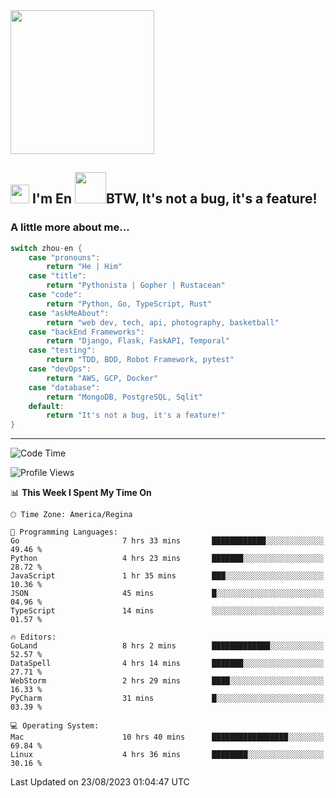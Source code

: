 <img align='center' src="https://media.giphy.com/media/GP1TJJSV4Ys1r64q2A/giphy.gif" width="230">

<h2><img src="https://emojis.slackmojis.com/emojis/images/1531849430/4246/blob-sunglasses.gif?1531849430" width="30"/> I'm En <img src="https://media.giphy.com/media/12oufCB0MyZ1Go/giphy.gif" width="50">BTW, It's not a bug, it's a feature!</h2>


<!-- <img align='right' src="https://media.giphy.com/media/M9gbBd9nbDrOTu1Mqx/giphy.gif" width="230"> -->


### A little more about me... 
<!--
```javascript
const zhou-en = {
    pronouns: "He" | "Him",
    title: "Pythonista" | "Gopher" | "Rustacean",
    code: ["Python", "Go", "Rust", "TypeScript"],
    askMeAbout: ["web dev", "tech", "app dev", "photography"],
    technologies: {
        backEnd: {
            python: ["Django", "Flask", "FaskAPI"],
            go: []
        },
        scraping: ["selenium", "scrapy", "spider"],
        testing: ["Robot Framework"],
        devOps: ["AWS", "Docker", "GCP", "Nginx"],
        databases: ["mongo", "postgresql", "sqlite"],
        misc: ["Firebase", "Heroku"]
    },
    architecture: ["Event Driven Architecture", "Microservices"],
    currentFocus: ["Temporal", "Rust"],
    funFact: "It's not a bug, it's a feature!"
};
```
  -->

```go
switch zhou-en {
    case "pronouns":
        return "He | Him"
    case "title":
        return "Pythonista | Gopher | Rustacean"
    case "code":
        return "Python, Go, TypeScript, Rust"
    case "askMeAbout":
        return "web dev, tech, api, photography, basketball"
    case "backEnd Frameworks":
        return "Django, Flask, FaskAPI, Temporal"
    case "testing":
        return "TDD, BDD, Robot Framework, pytest"
    case "devOps":
        return "AWS, GCP, Docker"
    case "database":
        return "MongoDB, PostgreSQL, Sqlit"
    default:
        return "It's not a bug, it's a feature!"
}
```




---
<!--START_SECTION:waka-->
![Code Time](http://img.shields.io/badge/Code%20Time-888%20hrs%2055%20mins-blue)

![Profile Views](http://img.shields.io/badge/Profile%20Views-0-blue)

📊 **This Week I Spent My Time On** 

```text
🕑︎ Time Zone: America/Regina

💬 Programming Languages: 
Go                       7 hrs 33 mins       ████████████░░░░░░░░░░░░░   49.46 % 
Python                   4 hrs 23 mins       ███████░░░░░░░░░░░░░░░░░░   28.72 % 
JavaScript               1 hr 35 mins        ███░░░░░░░░░░░░░░░░░░░░░░   10.36 % 
JSON                     45 mins             █░░░░░░░░░░░░░░░░░░░░░░░░   04.96 % 
TypeScript               14 mins             ░░░░░░░░░░░░░░░░░░░░░░░░░   01.57 % 

🔥 Editors: 
GoLand                   8 hrs 2 mins        █████████████░░░░░░░░░░░░   52.57 % 
DataSpell                4 hrs 14 mins       ███████░░░░░░░░░░░░░░░░░░   27.71 % 
WebStorm                 2 hrs 29 mins       ████░░░░░░░░░░░░░░░░░░░░░   16.33 % 
PyCharm                  31 mins             █░░░░░░░░░░░░░░░░░░░░░░░░   03.39 % 

💻 Operating System: 
Mac                      10 hrs 40 mins      █████████████████░░░░░░░░   69.84 % 
Linux                    4 hrs 36 mins       ████████░░░░░░░░░░░░░░░░░   30.16 % 
```


 Last Updated on 23/08/2023 01:04:47 UTC
<!--END_SECTION:waka-->
